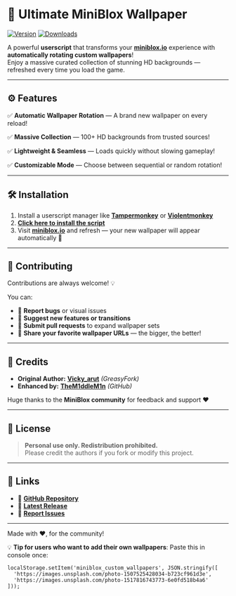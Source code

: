 # 🎨 Ultimate MiniBlox Wallpaper

[![Version](https://img.shields.io/github/v/release/TheM1ddleM1n/MinibloxWallpaper?color=4CAF50&label=version)](https://github.com/TheM1ddleM1n/MinibloxWallpaper/releases/latest)
[![Downloads](https://img.shields.io/github/downloads/TheM1ddleM1n/MinibloxWallpaper/total?color=2196F3&label=downloads)](https://github.com/TheM1ddleM1n/MinibloxWallpaper/releases)

A powerful **userscript** that transforms your **[miniblox.io](https://miniblox.io/)** experience with **automatically rotating custom wallpapers**!  
Enjoy a massive curated collection of stunning HD backgrounds — refreshed every time you load the game.

---

## ⚙️ Features

✅ **Automatic Wallpaper Rotation** — A brand new wallpaper on every reload! 

✅ **Massive Collection** — 100+ HD backgrounds from trusted sources!

✅ **Lightweight & Seamless** — Loads quickly without slowing gameplay! 

✅ **Customizable Mode** — Choose between sequential or random rotation! 

---

## 🛠️ Installation

1. Install a userscript manager like **[Tampermonkey](https://tampermonkey.net/)** or **[Violentmonkey](https://violentmonkey.github.io/)**  
2. **[Click here to install the script](https://github.com/TheM1ddleM1n/MinibloxWallpaper/raw/main/userscript.js)**  
3. Visit **[miniblox.io](https://miniblox.io)** and refresh — your new wallpaper will appear automatically 🎉  

---

## 🤝 Contributing

Contributions are always welcome! 💡  

You can:
- 🐞 **Report bugs** or visual issues  
- 🌈 **Suggest new features or transitions**  
- 🧱 **Submit pull requests** to expand wallpaper sets  
- 📸 **Share your favorite wallpaper URLs** — the bigger, the better!  

---

## 👥 Credits

- **Original Author:** **[Vicky_arut](https://greasyfork.org/en/users/1000000)** *(GreasyFork)*  
- **Enhanced by:** **[TheM1ddleM1n](https://github.com/TheM1ddleM1n)** *(GitHub)*  

Huge thanks to the **MiniBlox community** for feedback and support ❤️  

---

## 📜 License

> **Personal use only. Redistribution prohibited.**  
> Please credit the authors if you fork or modify this project.

---

## 🔗 Links

- 🧩 **[GitHub Repository](https://github.com/TheM1ddleM1n/MinibloxWallpaper)**  
- 🚀 **[Latest Release](https://github.com/TheM1ddleM1n/MinibloxWallpaper/releases/latest)**  
- 🐛 **[Report Issues](https://github.com/TheM1ddleM1n/MinibloxWallpaper/issues)**  
---

Made with ❤️, for the community!

💡 **Tip for users who want to add their own wallpapers**:
Paste this in console once:
```
localStorage.setItem('miniblox_custom_wallpapers', JSON.stringify([
  'https://images.unsplash.com/photo-1507525428034-b723cf961d3e',
  'https://images.unsplash.com/photo-1517816743773-6e0fd518b4a6'
]));
```
